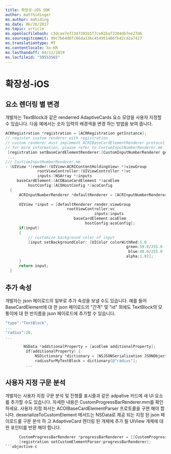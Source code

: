 ```yaml
---
title: 확장성-iOS SDK
author: matthidinger
ms.author: mahiding
ms.date: 06/26/2017
ms.topic: article
ms.openlocfilehash: c3dcae7ef2347201b5f7ce02baf3204db7ee27d6
ms.sourcegitcommit: 99c7b64d6fc66da336c454951406fb42cd2a7427
ms.translationtype: MT
ms.contentlocale: ko-KR
ms.lasthandoff: 04/12/2019
ms.locfileid: "59553565"
---
```

# <a name="extensibility---ios"></a>확장성-iOS

## <a name="changing-per-element-rendering"></a>요소 렌더링 별 변경

개발자는 TextBlock과 같은 renderred AdaptiveCards 요소 모양을 사용자 지정할 수 있습니다.
다음 예에서는 숫자 입력의 배경색을 변경 하는 방법을 보여 줍니다.

```objective-c
ACRRegistration *registration = [ACRRegistration getInstance];
// register custom renderer with registration
// custom renderer must implement ACRIBaseCardElementRenderer protocol
// for more information, please refer to CustomInputNumberRenderer.mm
 [registration setBaseCardElementRenderer:[CustomInputNumberRenderer getInstance] cardElementType:ACRNumberInput];
 ...
/// CustiomInputNumberRenderer.mm
- (UIView *)render:(UIView<ACRIContentHoldingView> *)viewGroup
              rootViewController:(UIViewController *)vc
              inputs:(NSArray *)inputs
     baseCardElement:(ACOBaseCardElement *)acoElem
          hostConfig:(ACOHostConfig *)acoConfig
  {
      ACRInputNumberRenderer *defaultRenderer = [ACRInputNumberRenderer getInstance];
 
      UIView *input = [defaultRenderer render:viewGroup
                           rootViewController:vc
                                       inputs:inputs
                              baseCardElement:acoElem
                                   hostConfig:acoConfig];
      if(input)
      {   
          // customize background color of input
          [input setBackgroundColor: [UIColor colorWithRed:1.0
                                                     green:59.0/255.0
                                                      blue:48.0/255.0
                                                     alpha:1.0]];
      }
      return input;
  }
  ```

 ## <a name="additional-property"></a>추가 속성

 개발자는 json 페이로드의 일부로 추가 속성을 보낼 수도 있습니다.
예를 들어 BaseCardElement에 대 한 json 페이로드의 "간격" 및 "id" 외에도 TextBlock의 모퉁이에 대 한 반지름을 json 페이로드에 추가할 수 있습니다.

 ```objective-c
 "type":"TextBlock",
 ...
 "radius":20,
 ...
 ```

 ```objective-c
         NSData *additionalProperty = [acoElem additionalProperty];
          if(additionalProperty) {
              NSDictionary *dictionary = [NSJSONSerialization JSONObjectWithData:additionalProperty options:NSJSONReadingMutableLeaves error:nil];
              radiusForMyTextBlock = dictionary[@"radius"];
          ...
```
 ## <a name="custom-parsing"></a>사용자 지정 구문 분석

개발자는 사용자 지정 구문 분석 및 진행률 표시줄과 같은 adpative 카드에 새 UI 요소를 추가할 수도 있습니다. 자세한 내용은 CustomProgressBarRenderer.mm를 확인 하세요.
사용자 지정 파서는 ACOIBaseCardElementParser 프로토콜을 구현 해야 합니다. deserializeToCustomElement 메서드는 NSData로 제공 되는 지정 된 json 페이로드를 구문 분석 하 고 AdaptiveCard 렌더링 된 개체에 추가 될 UIView 개체에 대 한 포인터를 반환 해야 합니다.

```objective-c
      CustomProgressBarRenderer *progressBarRenderer = [[CustomProgressBarRenderer alloc] init];
      [registration setCustomElementParser:progressBarRenderer];
```objective-c